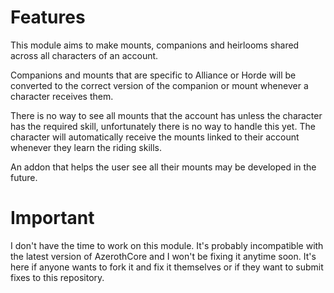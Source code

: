 # Features
This module aims to make mounts, companions and heirlooms shared across all characters of an account.

Companions and mounts that are specific to Alliance or Horde will be converted to the correct version of the companion or mount whenever a character receives them.

There is no way to see all mounts that the account has unless the character has the required skill, unfortunately there is no way to handle this yet. The character will automatically receive the mounts linked to their account whenever they learn the riding skills.

An addon that helps the user see all their mounts may be developed in the future.

# Important
I don't have the time to work on this module. It's probably incompatible with the latest version of AzerothCore and I won't be fixing it anytime soon. It's here if anyone wants to fork it and fix it themselves or if they want to submit fixes to this repository.

